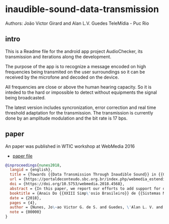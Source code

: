 # inaudible-sound-data-transmission

Authors: João Victor Girard and Alan L.V. Guedes
TeleMídia - Puc Rio

## intro
This is a Readme file for the android app project AudioChecker, its transmission and 
iterations along the development.

The purpose of the app is to recognize a message encoded on high frequencies being 
transmited on the user surroundings so it can be received by the microfone and decoded 
on the device.

All frequencies are close or above the human hearing capacity. So it is inteded to the
hard or impossible to detect without equipments the signal being broadcasted.

The latest version includes syncronization, error correction and real time threshold
adaptation for the transmission. The transmission is currently done by an amplitude 
modulation and the bit rate is 17 bps.


## paper

An paper was published in WTIC workshop at WebMedia 2016

- [paper file](https://portaldeconteudo.sbc.org.br/index.php/webmedia_estendido/article/download/4059/3999)

```bibtex
@inproceedings{nunes2018,
  langid = {english},
  title = {Towards {{Data Transmission Through Inaudible Sound}} in {{Ginga}}-{{NCL}}},
  url = {https://portaldeconteudo.sbc.org.br/index.php/webmedia_estendido/article/download/4059/3999},
  doi = {https://doi.org/10.5753/webmedia.2018.4568},
  abstract = {In this paper, we report our efforts to add support for data transmission through inaudible sound to the Ginga-NCL Digital TV middleware. We present an algorithm for encoding a bitstream in an inaudible audio signal, and to do so reliably on consumergrade hardware. We also discuss two attempts to implement this algorithm in NCL, the language in which Ginga-NCL applications are written. The first attempt was to transmit prerecorded inaudible audio signals in a Ginga-NCL-compatible set-top-box. And the second attempt was to use NCLua to generate at runtime the inaudible audio signal. For the second attempt we extended NCL with a novel media object type, called SigGen, which can be used to generate arbitrary audio signals. In the paper, we describe in detail the implementation of SigGen and the result of these attempts.},
  booktitle = {Anais Do {{XXIII Simp\'osio Brasileiro}} de {{Sistemas Multim\'idia}} e {{Web}}: {{Workshops}} e {{P\^osteres}}},
  date = {2018},
  pages = {4},
  author = {Nunes, Jo\~ao Victor G. de S. and Guedes, \'Alan L. V. and Lima, Guilherme F. and Colcher, S\'ergio},
  note = {00000}
}
```
